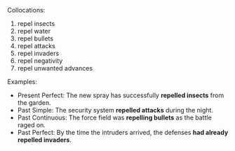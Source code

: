 Collocations:

1. repel insects
2. repel water
3. repel bullets
4. repel attacks
5. repel invaders
6. repel negativity
7. repel unwanted advances

Examples:

- Present Perfect: The new spray has successfully **repelled insects** from the garden.
- Past Simple: The security system **repelled attacks** during the night.
- Past Continuous: The force field was **repelling bullets** as the battle raged on.
- Past Perfect: By the time the intruders arrived, the defenses **had already repelled invaders**.